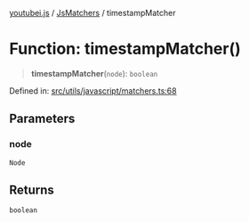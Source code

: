[youtubei.js](../../../../README.md) / [JsMatchers](../README.md) / timestampMatcher

# Function: timestampMatcher()

> **timestampMatcher**(`node`): `boolean`

Defined in: [src/utils/javascript/matchers.ts:68](https://github.com/LuanRT/YouTube.js/blob/0733f60b57877f6b8b87dfd5cc6195b5085f5c09/src/utils/javascript/matchers.ts#L68)

## Parameters

### node

`Node`

## Returns

`boolean`
